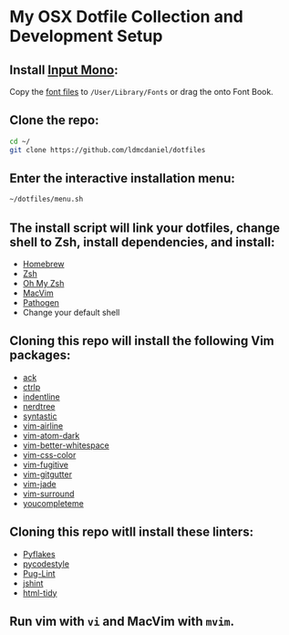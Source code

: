 # My OSX Dotfile Collection and Development Setup

## Install [Input Mono](http://input.fontbureau.com/):
  Copy the [font files](http://input.fontbureau.com/download/) to `/User/Library/Fonts` or drag the onto Font Book.

## Clone the repo:
```bash
cd ~/
git clone https://github.com/ldmcdaniel/dotfiles
```

## Enter the interactive installation menu:
```bash
~/dotfiles/menu.sh
```

## The install script will link your dotfiles, change shell to Zsh, install dependencies, and install: 
  * [Homebrew](https://brew.sh/)
  * [Zsh](https://github.com/robbyrussell/oh-my-zsh/wiki/Installing-ZSH)
  * [Oh My Zsh](https://github.com/robbyrussell/oh-my-zsh)
  * [MacVim](https://github.com/macvim-dev/macvim)
  * [Pathogen](https://github.com/tpope/vim-pathogen)
  * Change your default shell

## Cloning this repo will install the following Vim packages:
  * [ack](https://github.com/mileszs/ack.vim)
  * [ctrlp](https://github.com/kien/ctrlp.vim)
  * [indentline](https://github.com/yggdroot/indentline)
  * [nerdtree](https://github.com/scrooloose/nerdtree)
  * [syntastic](https://github.com/scrooloose/syntastic)
  * [vim-airline](https://github.com/bling/vim-airline)
  * [vim-atom-dark](https://github.com/ap/vim-css-colo://github.com/gosukiwi/vim-atom-dark)
  * [vim-better-whitespace](https://github.com/ntpeters/vim-better-whitespace)
  * [vim-css-color](https://github.com/ap/vim-css-color)
  * [vim-fugitive](https://github.com/tpope/vim-fugitive)
  * [vim-gitgutter](https://github.com/airblade/vim-gitgutter)
  * [vim-jade](https://github.com/digitaltoad/vim-jade)
  * [vim-surround](https://github.com/tpope/vim-surround)
  * [youcompleteme](https://github.com/valloric/youcompleteme)

## Cloning this repo witll install these linters:
  * [Pyflakes](https://pypi.python.org/pypi/pyflakes)
  * [pycodestyle](https://github.com/PyCQA/pycodestyle)
  * [Pug-Lint](https://github.com/pugjs/pug-lint)
  * [jshint](http://jshint.com/install/)
  * [html-tidy](http://www.html-tidy.org/)

## Run vim with `vi` and MacVim with `mvim`.
